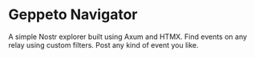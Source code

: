# Geppeto Navigator

A simple Nostr explorer built using Axum and HTMX. Find events on any 
relay using custom filters. Post any kind of event you like.  
